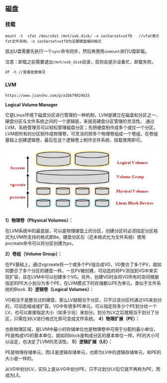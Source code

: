 ## 磁盘

### 挂载

```
mount -t  vfat /dev/sda1 /mnt/usb_disk/ -o iocharset=utf8   //vfat表示fat文件系统，-o iocharset=utf8为设置硬盘编码格式
```

拔出U盘需要先执行一个`sync`命令同步，然后再使用`unmount`进行U盘卸载。

注意：卸载之前需要退出`/mnt/usb_disk`目录，否则会提示设备忙，卸载失败。

```
df -h //查看挂载情况
```

### LVM

```
https://www.jianshu.com/p/a1bb79824b15
```

**Logical Volume Manager**

它是Linux环境下磁盘分区进行管理的一种机制，LVM是建立在磁盘和分区之一、硬盘分区与文件系统之间的一个逻辑层，来提高硬盘分区管理的灵活性。
 通过LVM，系统管理员可以轻松管理磁盘分区；先把硬盘制作成多个或仅一个分区，LVM把所有的分区制作成物理卷，可灵活的把多个物理卷组成一个卷组，在卷组基础上创建逻辑卷，最后在这个逻辑卷上制作文件系统、挂载使用即可。

![image-20220921141110462](../typora-user-images/image-20220921141110462.png)

**1）物理卷（Physical Volumes）：**

在LVM系统中的最底层，可以是物理硬盘上的分区，创建分区时必须指定分区格式为LVM所支持的格式即8e。硬盘分区后（还未格式化为文件系统）使用pvcreate命令可以将分区创建为pv。

 **2）卷组（Volume Group）：**

在PV基础上，通过vgcreate将一个或多个PV组合成VG，VG整合了多个PV，就如同整合了多个分区的硬盘一样。一旦PV被创建，可动态的将PV添加到VG中来实现扩容，且在LVM中可以创建多个VG。另外，创建VG时会将VG所有的空间根据指定的PE大小划分为多个PE，在LVM模式下的存储都以PE为单元，类似于文件系统的Block.
 **3）逻辑卷（Logical Volumes）：**

VG相当于是整合过的硬盘，那么LV就相当于分区，只不过该分区时通过VG来划分的，可动态缩减或扩容。VG中有很多PE单元，可以指定将多少个PE划分给一个LV，也可以直接指定大小（如多少兆）来划分。划分为LV之后就相当于划分了分区，只需在对LV进行格式化即可变成文件系统。
 **4）物理扩展（PE）：**

也称物理区域，是LVM中最小的存储单位也是物理卷中可用于分配的最小单位，PE是构成VG的基本单位，就如同block是构成分区的基本单位一样，PE的大小可以设定，也决定了LVM的灵活性。
 **5）逻辑扩展（LE）：**

PE是物理存储单元，而LE是逻辑存储单元，也即为LV中的逻辑存储单元，和PE的大小是一样的。

从VG中划分LV，实际上是从VG中划分PE，只不过划分LV后它就不再称为PE，而成为LE。